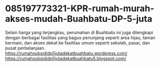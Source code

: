 # 085197773321-KPR-rumah-murah-akses-mudah-Buahbatu-DP-5-juta
Selain harga yang terjangkau, perumahan di Buahbatu ini juga dilengkapi dengan berbagai fasilitas yang bagus penunjang seperti area hijau, taman bermain, dan akses dekat ke fasilitas umum seperti sekolah, pasar, dan pusat perbelanjaan.   https://rumahsubsididp5jutadekatbuahbatu.wordpress.com/ https://rumahsubsididp5jutadekatbuahbatu5.blogspot.com/
